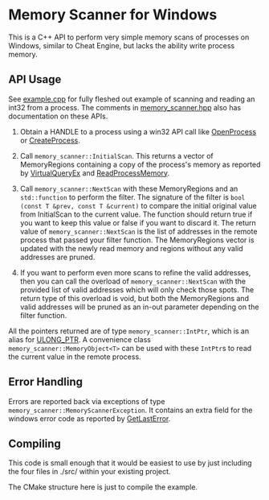 # Memory Scanner for Windows

This is a C++ API to perform very simple memory scans of processes on
Windows, similar to Cheat Engine, but lacks the ability write process
memory.

## API Usage

See [example.cpp](./src/example.cpp) for fully fleshed out example of
scanning and reading an int32 from a process. The comments in
[memory_scanner.hpp](./src/memory_scanner.hpp) also has documentation
on these APIs.

1. Obtain a HANDLE to a process using a win32 API call like
[OpenProcess] or [CreateProcess].

2. Call `memory_scanner::InitialScan`. This returns a vector of
MemoryRegions containing a copy of the process's memory as reported by
[VirtualQueryEx] and [ReadProcessMemory].

3. Call `memory_scanner::NextScan` with these MemoryRegions and an
`std::function` to perform the filter. The signature of the filter is
`bool (const T &prev, const T &current)` to compare the initial
original value from InitialScan to the current value. The function
should return true if you want to keep this value or false if you want
to discard it. The return value of `memory_scanner::NextScan` is the
list of addresses in the remote process that passed your filter
function. The MemoryRegions vector is updated with the newly read
memory and regions without any valid addresses are pruned.

4. If you want to perform even more scans to refine the valid
addresses, then you can call the overload of
`memory_scanner::NextScan` with the provided list of valid addresses
which will only check those spots. The return type of this overload is
void, but both the MemoryRegions and valid addresses will be pruned as
an in-out parameter depending on the filter function.

All the pointers returned are of type `memory_scanner::IntPtr`, which
is an alias for [ULONG_PTR]. A convenience class
`memory_scanner::MemoryObject<T>` can be used with these `IntPtr`s to
read the current value in the remote process.


[CreateProcess]: https://learn.microsoft.com/en-us/windows/win32/api/processthreadsapi/nf-processthreadsapi-createprocessa
[GetLastError]: https://learn.microsoft.com/en-us/windows/win32/api/errhandlingapi/nf-errhandlingapi-getlasterror
[OpenProcess]: https://learn.microsoft.com/en-us/windows/win32/api/processthreadsapi/nf-processthreadsapi-openprocess
[ReadProcessMemory]: https://learn.microsoft.com/en-us/windows/win32/api/memoryapi/nf-memoryapi-readprocessmemory
[ULONG_PTR]: https://learn.microsoft.com/en-us/windows/win32/winprog/windows-data-types
[VirtualQueryEx]: https://learn.microsoft.com/en-us/windows/win32/api/memoryapi/nf-memoryapi-virtualqueryex

## Error Handling

Errors are reported back via exceptions of type
`memory_scanner::MemoryScannerException`. It contains an extra field
for the windows error code as reported by [GetLastError].

## Compiling

This code is small enough that it would be easiest to use by just
including the four files in ./src/ within your existing project.

The CMake structure here is just to compile the example.
